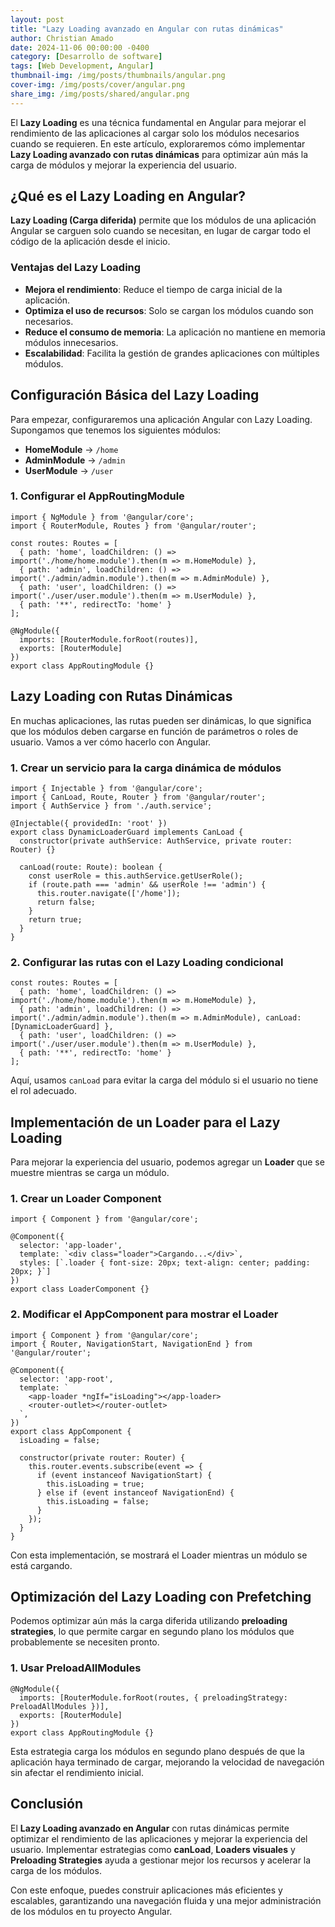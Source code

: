 ```yaml
---
layout: post
title: "Lazy Loading avanzado en Angular con rutas dinámicas"
author: Christian Amado
date: 2024-11-06 00:00:00 -0400
category: [Desarrollo de software]
tags: [Web Development, Angular]
thumbnail-img: /img/posts/thumbnails/angular.png
cover-img: /img/posts/cover/angular.png
share_img: /img/posts/shared/angular.png
---
```


El **Lazy Loading** es una técnica fundamental en Angular para mejorar el rendimiento de las aplicaciones al cargar solo los módulos necesarios cuando se requieren. En este artículo, exploraremos cómo implementar **Lazy Loading avanzado con rutas dinámicas** para optimizar aún más la carga de módulos y mejorar la experiencia del usuario.

<!--more-->

## ¿Qué es el Lazy Loading en Angular?

**Lazy Loading (Carga diferida)** permite que los módulos de una aplicación Angular se carguen solo cuando se necesitan, en lugar de cargar todo el código de la aplicación desde el inicio.

### **Ventajas del Lazy Loading**
- **Mejora el rendimiento**: Reduce el tiempo de carga inicial de la aplicación.
- **Optimiza el uso de recursos**: Solo se cargan los módulos cuando son necesarios.
- **Reduce el consumo de memoria**: La aplicación no mantiene en memoria módulos innecesarios.
- **Escalabilidad**: Facilita la gestión de grandes aplicaciones con múltiples módulos.

## Configuración Básica del Lazy Loading

Para empezar, configuraremos una aplicación Angular con Lazy Loading. Supongamos que tenemos los siguientes módulos:

- **HomeModule** → `/home`
- **AdminModule** → `/admin`
- **UserModule** → `/user`

### **1. Configurar el AppRoutingModule**

```
import { NgModule } from '@angular/core';
import { RouterModule, Routes } from '@angular/router';

const routes: Routes = [
  { path: 'home', loadChildren: () => import('./home/home.module').then(m => m.HomeModule) },
  { path: 'admin', loadChildren: () => import('./admin/admin.module').then(m => m.AdminModule) },
  { path: 'user', loadChildren: () => import('./user/user.module').then(m => m.UserModule) },
  { path: '**', redirectTo: 'home' }
];

@NgModule({
  imports: [RouterModule.forRoot(routes)],
  exports: [RouterModule]
})
export class AppRoutingModule {}
```

## Lazy Loading con Rutas Dinámicas

En muchas aplicaciones, las rutas pueden ser dinámicas, lo que significa que los módulos deben cargarse en función de parámetros o roles de usuario. Vamos a ver cómo hacerlo con Angular.

### **1. Crear un servicio para la carga dinámica de módulos**

```
import { Injectable } from '@angular/core';
import { CanLoad, Route, Router } from '@angular/router';
import { AuthService } from './auth.service';

@Injectable({ providedIn: 'root' })
export class DynamicLoaderGuard implements CanLoad {
  constructor(private authService: AuthService, private router: Router) {}

  canLoad(route: Route): boolean {
    const userRole = this.authService.getUserRole();
    if (route.path === 'admin' && userRole !== 'admin') {
      this.router.navigate(['/home']);
      return false;
    }
    return true;
  }
}
```

### **2. Configurar las rutas con el Lazy Loading condicional**

```
const routes: Routes = [
  { path: 'home', loadChildren: () => import('./home/home.module').then(m => m.HomeModule) },
  { path: 'admin', loadChildren: () => import('./admin/admin.module').then(m => m.AdminModule), canLoad: [DynamicLoaderGuard] },
  { path: 'user', loadChildren: () => import('./user/user.module').then(m => m.UserModule) },
  { path: '**', redirectTo: 'home' }
];
```

Aquí, usamos `canLoad` para evitar la carga del módulo si el usuario no tiene el rol adecuado.

## Implementación de un Loader para el Lazy Loading

Para mejorar la experiencia del usuario, podemos agregar un **Loader** que se muestre mientras se carga un módulo.

### **1. Crear un Loader Component**

```
import { Component } from '@angular/core';

@Component({
  selector: 'app-loader',
  template: `<div class="loader">Cargando...</div>`,
  styles: [`.loader { font-size: 20px; text-align: center; padding: 20px; }`]
})
export class LoaderComponent {}
```

### **2. Modificar el AppComponent para mostrar el Loader**

```
import { Component } from '@angular/core';
import { Router, NavigationStart, NavigationEnd } from '@angular/router';

@Component({
  selector: 'app-root',
  template: `
    <app-loader *ngIf="isLoading"></app-loader>
    <router-outlet></router-outlet>
  `,
})
export class AppComponent {
  isLoading = false;

  constructor(private router: Router) {
    this.router.events.subscribe(event => {
      if (event instanceof NavigationStart) {
        this.isLoading = true;
      } else if (event instanceof NavigationEnd) {
        this.isLoading = false;
      }
    });
  }
}
```

Con esta implementación, se mostrará el Loader mientras un módulo se está cargando.

## Optimización del Lazy Loading con Prefetching

Podemos optimizar aún más la carga diferida utilizando **preloading strategies**, lo que permite cargar en segundo plano los módulos que probablemente se necesiten pronto.

### **1. Usar PreloadAllModules**

```
@NgModule({
  imports: [RouterModule.forRoot(routes, { preloadingStrategy: PreloadAllModules })],
  exports: [RouterModule]
})
export class AppRoutingModule {}
```

Esta estrategia carga los módulos en segundo plano después de que la aplicación haya terminado de cargar, mejorando la velocidad de navegación sin afectar el rendimiento inicial.

## Conclusión

El **Lazy Loading avanzado en Angular** con rutas dinámicas permite optimizar el rendimiento de las aplicaciones y mejorar la experiencia del usuario. Implementar estrategias como **canLoad**, **Loaders visuales** y **Preloading Strategies** ayuda a gestionar mejor los recursos y acelerar la carga de los módulos.

Con este enfoque, puedes construir aplicaciones más eficientes y escalables, garantizando una navegación fluida y una mejor administración de los módulos en tu proyecto Angular.